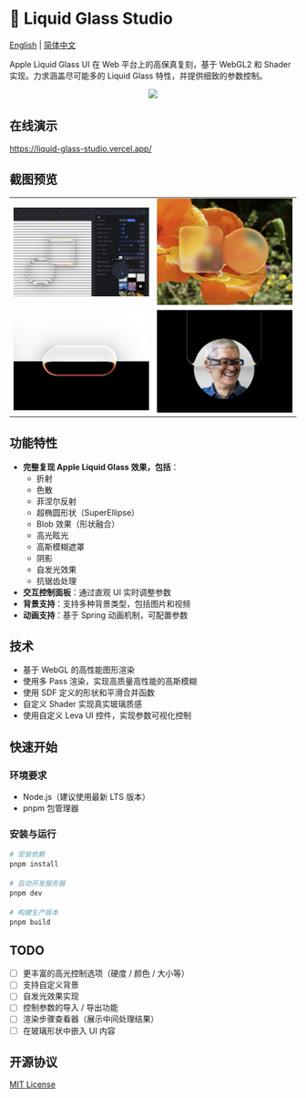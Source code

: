 # 🔮 Liquid Glass Studio

[English](README.md) | [简体中文](README-zh.md)

Apple Liquid Glass UI 在 Web 平台上的高保真复刻，基于 WebGL2 和 Shader实现。力求涵盖尽可能多的 Liquid Glass 特性，并提供细致的参数控制。

<p align="center">
<img src="./.github/assets/title-video.gif" width="480" >
</p>

## 在线演示

https://liquid-glass-studio.vercel.app/

## 截图预览

<table>
  <tr>
    <td><img src="./.github/assets/screen-shot-1.png" width="240" /></td>
    <td><img src="./.github/assets/screen-shot-2.png" width="240" /></td>
  </tr>
  <tr>
    <td><img src="./.github/assets/screen-shot-3.png" width="240" /></td>
    <td><img src="./.github/assets/screen-shot-4.png" width="240" /></td>
  </tr>
</table>

## 功能特性

- **完整复现 Apple Liquid Glass 效果，包括**：
  - 折射
  - 色散
  - 菲涅尔反射
  - 超椭圆形状（SuperEllipse）
  - Blob 效果（形状融合）
  - 高光眩光
  - 高斯模糊遮罩
  - 阴影
  - 自发光效果
  - 抗锯齿处理
- **交互控制面板**：通过直观 UI 实时调整参数
- **背景支持**：支持多种背景类型，包括图片和视频
- **动画支持**：基于 Spring 动画机制，可配置参数

## 技术

- 基于 WebGL 的高性能图形渲染
- 使用多 Pass 渲染，实现高质量高性能的高斯模糊
- 使用 SDF 定义的形状和平滑合并函数
- 自定义 Shader 实现真实玻璃质感
- 使用自定义 Leva UI 控件，实现参数可视化控制

## 快速开始

### 环境要求

- Node.js（建议使用最新 LTS 版本）
- pnpm 包管理器

### 安装与运行

```bash
# 安装依赖
pnpm install

# 启动开发服务器
pnpm dev

# 构建生产版本
pnpm build
```

## TODO

- [ ] 更丰富的高光控制选项（硬度 / 颜色 / 大小等）
- [ ] 支持自定义背景
- [ ] 自发光效果实现
- [ ] 控制参数的导入 / 导出功能
- [ ] 渲染步骤查看器（展示中间处理结果）
- [ ] 在玻璃形状中嵌入 UI 内容

## 开源协议

[MIT License](LICENSE)
